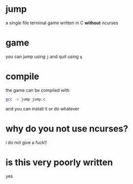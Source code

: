 # jump
a single file terminal game written in C **without** ncurses

# game
you can jump using `j` and quit using `q`

# compile
the game can be compiled with
```bash
gcc -o jump jump.c
```
and you can install it or do whatever

# why do you not use ncurses?
i do not give a fuck!!

# is this very poorly written
yes
